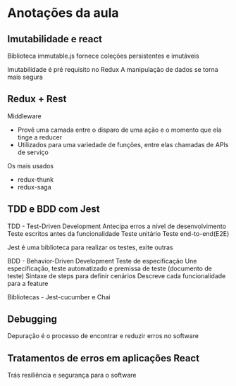 # Anotações da aula

## Imutabilidade e react

Biblioteca immutable.js fornece coleções persistentes e imutáveis

Imutabilidade é pré requisito no Redux
A manipulação de dados se torna mais segura

## Redux + Rest

Middleware
- Provê uma camada entre o disparo de uma ação e o momento que ela tinge a reducer
- Utilizados para uma variedade de funções, entre elas chamadas de APIs de serviço

Os mais usados 
- redux-thunk
- redux-saga

## TDD e BDD com Jest

TDD - Test-Driven Development
Antecipa erros a nível de desenvolvimento 
Teste escritos antes da funcionalidade
Teste unitário
Teste end-to-end(E2E)

Jest é uma biblioteca para realizar os testes, exite outras

BDD - Behavior-Driven Development
Teste de especificação
Une especificação, teste automatizado e premissa de teste (documento de teste)
Sintaxe de steps para definir cenários
Descreve cada funcionalidade para a feature

Bibliotecas - Jest-cucumber e Chai

## Debugging

Depuração é o processo de encontrar e reduzir erros no software

## Tratamentos de erros em aplicações React

Trás resiliência e segurança para o software
